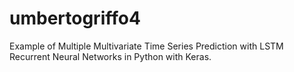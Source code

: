 # umbertogriffo4
Example of Multiple Multivariate Time Series Prediction with LSTM Recurrent Neural Networks in Python with Keras.
